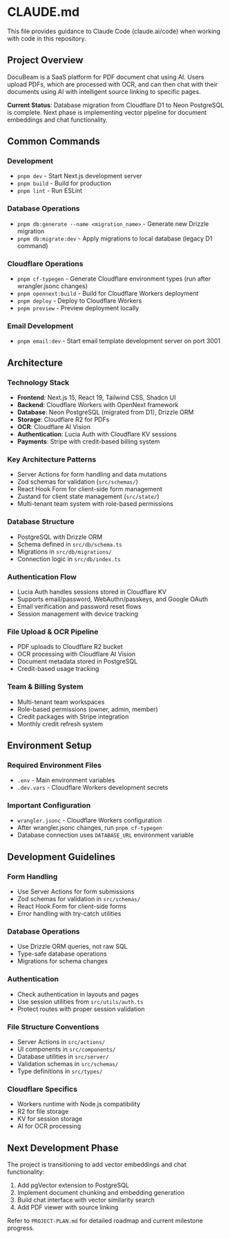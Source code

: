 # CLAUDE.md

This file provides guidance to Claude Code (claude.ai/code) when working with code in this repository.

## Project Overview

DocuBeam is a SaaS platform for PDF document chat using AI. Users upload PDFs, which are processed with OCR, and can then chat with their documents using AI with intelligent source linking to specific pages.

**Current Status**: Database migration from Cloudflare D1 to Neon PostgreSQL is complete. Next phase is implementing vector pipeline for document embeddings and chat functionality.

## Common Commands

### Development
- `pnpm dev` - Start Next.js development server
- `pnpm build` - Build for production
- `pnpm lint` - Run ESLint

### Database Operations
- `pnpm db:generate --name <migration_name>` - Generate new Drizzle migration
- `pnpm db:migrate:dev` - Apply migrations to local database (legacy D1 command)

### Cloudflare Operations
- `pnpm cf-typegen` - Generate Cloudflare environment types (run after wrangler.jsonc changes)
- `pnpm opennext:build` - Build for Cloudflare Workers deployment
- `pnpm deploy` - Deploy to Cloudflare Workers
- `pnpm preview` - Preview deployment locally

### Email Development
- `pnpm email:dev` - Start email template development server on port 3001

## Architecture

### Technology Stack
- **Frontend**: Next.js 15, React 19, Tailwind CSS, Shadcn UI
- **Backend**: Cloudflare Workers with OpenNext framework
- **Database**: Neon PostgreSQL (migrated from D1), Drizzle ORM
- **Storage**: Cloudflare R2 for PDFs
- **OCR**: Cloudflare AI Vision
- **Authentication**: Lucia Auth with Cloudflare KV sessions
- **Payments**: Stripe with credit-based billing system

### Key Architecture Patterns
- Server Actions for form handling and data mutations
- Zod schemas for validation (`src/schemas/`)
- React Hook Form for client-side form management
- Zustand for client state management (`src/state/`)
- Multi-tenant team system with role-based permissions

### Database Structure
- PostgreSQL with Drizzle ORM
- Schema defined in `src/db/schema.ts`
- Migrations in `src/db/migrations/`
- Connection logic in `src/db/index.ts`

### Authentication Flow
- Lucia Auth handles sessions stored in Cloudflare KV
- Supports email/password, WebAuthn/passkeys, and Google OAuth
- Email verification and password reset flows
- Session management with device tracking

### File Upload & OCR Pipeline
- PDF uploads to Cloudflare R2 bucket
- OCR processing with Cloudflare AI Vision
- Document metadata stored in PostgreSQL
- Credit-based usage tracking

### Team & Billing System
- Multi-tenant team workspaces
- Role-based permissions (owner, admin, member)
- Credit packages with Stripe integration
- Monthly credit refresh system

## Environment Setup

### Required Environment Files
- `.env` - Main environment variables
- `.dev.vars` - Cloudflare Workers development secrets

### Important Configuration
- `wrangler.jsonc` - Cloudflare Workers configuration
- After wrangler.jsonc changes, run `pnpm cf-typegen`
- Database connection uses `DATABASE_URL` environment variable

## Development Guidelines

### Form Handling
- Use Server Actions for form submissions
- Zod schemas for validation in `src/schemas/`
- React Hook Form for client-side forms
- Error handling with try-catch utilities

### Database Operations
- Use Drizzle ORM queries, not raw SQL
- Type-safe database operations
- Migrations for schema changes

### Authentication
- Check authentication in layouts and pages
- Use session utilities from `src/utils/auth.ts`
- Protect routes with proper session validation

### File Structure Conventions
- Server Actions in `src/actions/`
- UI components in `src/components/`
- Database utilities in `src/server/`
- Validation schemas in `src/schemas/`
- Type definitions in `src/types/`

### Cloudflare Specifics
- Workers runtime with Node.js compatibility
- R2 for file storage
- KV for session storage
- AI for OCR processing

## Next Development Phase

The project is transitioning to add vector embeddings and chat functionality:
1. Add pgVector extension to PostgreSQL
2. Implement document chunking and embedding generation
3. Build chat interface with vector similarity search
4. Add PDF viewer with source linking

Refer to `PROJECT-PLAN.md` for detailed roadmap and current milestone progress.